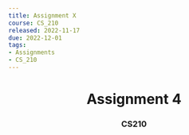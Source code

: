 ```yaml
---
title: Assignment X
course: CS_210
released: 2022-11-17
due: 2022-12-01
tags:
- Assignments
- CS_210
---
```

<center><h1>Assignment 4</h1></center>
<center><h3>CS210</h3></center>
